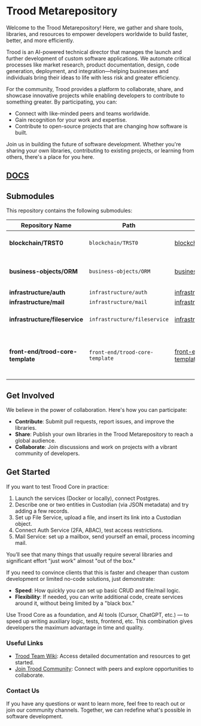 # Trood Metarepository

Welcome to the Trood Metarepository! Here, we gather and share tools, libraries, and resources to empower developers worldwide to build faster, better, and more efficiently.

Trood is an AI-powered technical director that manages the launch and further development of custom software applications. We automate critical processes like market research, product documentation, design, code generation, deployment, and integration—helping businesses and individuals bring their ideas to life with less risk and greater efficiency.

For the community, Trood provides a platform to collaborate, share, and showcase innovative projects while enabling developers to contribute to something greater. By participating, you can:

- Connect with like-minded peers and teams worldwide.
- Gain recognition for your work and expertise.
- Contribute to open-source projects that are changing how software is built.

Join us in building the future of software development. Whether you're sharing your own libraries, contributing to existing projects, or learning from others, there's a place for you here.

## [DOCS](docs/)

## Submodules

This repository contains the following submodules:

| Repository Name                   | Path                            | URL                                                                              | Description                                                  |
| --------------------------------- | ------------------------------- | -------------------------------------------------------------------------------- | ------------------------------------------------------------ |
| **blockchain/TRST0**              | `blockchain/TRST0`              | [blockchain/TRST0](https://github.com/TroodInc/TRST0)                            | Trood Revenue Share Token                                    |
| **business-objects/ORM**          | `business-objects/ORM`          | [business-objects/ORM](https://github.com/TroodInc/custodian)                    | Custorian, fast PostgreSQL ORM                               |
| **infrastructure/auth**           | `infrastructure/auth`           | [infrastructure/auth](https://github.com/TroodInc/trood-auth)                    | Trood Auth                                                   |
| **infrastructure/mail**           | `infrastructure/mail`           | [infrastructure/mail](https://github.com/TroodInc/trood-mail)                    | Mail Service                                                 |
| **infrastructure/fileservice**    | `infrastructure/fileservice`    | [infrastructure/fileservice](https://github.com/TroodInc/trood-fileservice)      | A lightweight file service                                   |
| **front-end/trood-core-template** | `front-end/trood-core-template` | [front-end/trood-core-template](https://github.com/TroodInc/trood-core-template) | React/Redux Front-End Boilerplate for Trood Business Objects |

## Get Involved

We believe in the power of collaboration. Here's how you can participate:

- **Contribute**: Submit pull requests, report issues, and improve the libraries.
- **Share**: Publish your own libraries in the Trood Metarepository to reach a global audience.
- **Collaborate**: Join discussions and work on projects with a vibrant community of developers.

## Get Started

If you want to test Trood Core in practice:

1. Launch the services (Docker or locally), connect Postgres.
2. Describe one or two entities in Custodian (via JSON metadata) and try adding a few records.
3. Set up File Service, upload a file, and insert its link into a Custodian object.
4. Connect Auth Service (2FA, ABAC), test access restrictions.
5. Mail Service: set up a mailbox, send yourself an email, process incoming mail.

You’ll see that many things that usually require several libraries and significant effort "just work" almost "out of the box."

If you need to convince clients that this is faster and cheaper than custom development or limited no-code solutions, just demonstrate:

- **Speed**: How quickly you can set up basic CRUD and file/mail logic.
- **Flexibility**: If needed, you can write additional code, create services around it, without being limited by a "black box."

Use Trood Core as a foundation, and AI tools (Cursor, ChatGPT, etc.) — to speed up writing auxiliary logic, tests, frontend, etc. This combination gives developers the maximum advantage in time and quality.

### Useful Links

- [Trood Team Wiki](https://trood.com/teamspace): Access detailed documentation and resources to get started.
- [Join Trood Community](https://trood.com/launchpad): Connect with peers and explore opportunities to collaborate.

### Contact Us

If you have any questions or want to learn more, feel free to reach out or join our community channels. Together, we can redefine what's possible in software development.

